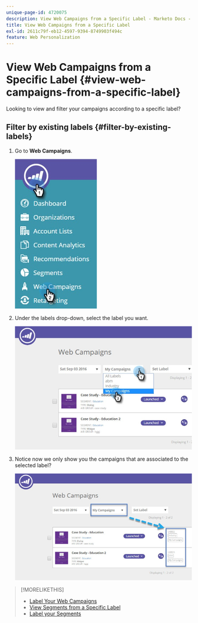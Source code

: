 ```yaml
---
unique-page-id: 4720075
description: View Web Campaigns from a Specific Label - Marketo Docs - Product Documentation
title: View Web Campaigns from a Specific Label
exl-id: 2611c79f-eb12-4597-9394-8749903f494c
feature: Web Personalization
---
```

# View Web Campaigns from a Specific Label {#view-web-campaigns-from-a-specific-label}

Looking to view and filter your campaigns according to a specific label?

## Filter by existing labels {#filter-by-existing-labels}

1. Go to **Web Campaigns**.

   ![](assets/web-campaigns-hand-4.jpg)

1. Under the labels drop-down, select the label you want.

   ![](assets/web-campaigns-my-campaigns-dropdown-1.jpg)

1. Notice now we only show you the campaigns that are associated to the selected label?

   ![](assets/web-campaigns-label-showing-1.jpg)

>[!MORELIKETHIS]
>
>* [Label Your Web Campaigns](/help/marketo/product-docs/web-personalization/working-with-web-campaigns/label-your-web-campaigns.md)
>* [View Segments from a Specific Label](/help/marketo/product-docs/web-personalization/using-web-segments/view-segments-from-a-specific-label.md)
>* [Label your Segments](/help/marketo/product-docs/web-personalization/using-web-segments/label-your-segment.md)

